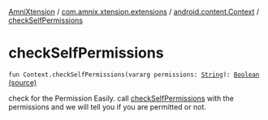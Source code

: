 [AmniXtension](../../index.md) / [com.amnix.xtension.extensions](../index.md) / [android.content.Context](index.md) / [checkSelfPermissions](./check-self-permissions.md)

# checkSelfPermissions

`fun Context.checkSelfPermissions(vararg permissions: `[`String`](https://kotlinlang.org/api/latest/jvm/stdlib/kotlin/-string/index.html)`): `[`Boolean`](https://kotlinlang.org/api/latest/jvm/stdlib/kotlin/-boolean/index.html) [(source)](https://github.com/AmniX/AmniXTension/tree/master/AmniXtension/src/main/java/com/amnix/xtension/extensions/ContextExtension.kt#L137)

check for the Permission Easily. call [checkSelfPermissions](./check-self-permissions.md) with the permissions and we will tell you if you are permitted or not.

